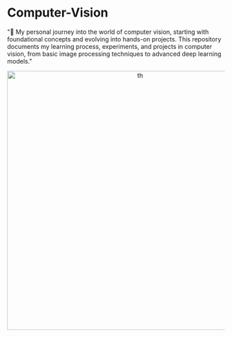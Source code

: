 # Computer-Vision
"🚀 My personal journey into the world of computer vision, starting with foundational concepts and evolving into hands-on projects. This repository documents my learning process, experiments, and projects in computer vision, from basic image processing techniques to advanced deep learning models."



<div align="center">
<img src="https://github.com/user-attachments/assets/a562be73-431f-4373-84c6-ac1c71374c6d" alt="th" width="600"/>
</div>

